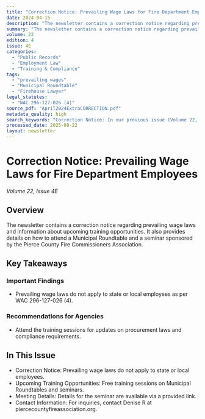```yaml
---
title: "Correction Notice: Prevailing Wage Laws for Fire Department Employees"
date: 2024-04-15
description: "The newsletter contains a correction notice regarding prevailing wage laws and information about upcoming training opportunities. It also provides details on how to attend a Municipal Roundtable and a seminar sponsored by the Pierce County Fire Commissioners Association."
summary: "The newsletter contains a correction notice regarding prevailing wage laws and information about upcoming training opportunities. It also provides details on how to attend a Municipal Roundtable and a seminar sponsored by the Pierce County Fire Commissioners Association."
volume: 22
edition: 4
issue: 4E
categories:
  - "Public Records"
  - "Employment Law"
  - "Training & Compliance"
tags:
  - "prevailing wages"
  - "Municipal Roundtable"
  - "Firehouse Lawyer"
legal_statutes:
  - "WAC 296-127-026 (4)"
source_pdf: "April2024ExtraCORRECTION.pdf"
metadata_quality: high
search_keywords: "Correction Notice: In our previous issue (Volume 22, Number 4), we indicated that employees of your fire departments who perform public works on your properties must be paid prevailing wages. Actually..."
processed_date: 2025-08-22
layout: newsletter
---
```


# Correction Notice: Prevailing Wage Laws for Fire Department Employees

*Volume 22, Issue 4E*

## Overview

The newsletter contains a correction notice regarding prevailing wage laws and information about upcoming training opportunities. It also provides details on how to attend a Municipal Roundtable and a seminar sponsored by the Pierce County Fire Commissioners Association.

## Key Takeaways

### Important Findings

- Prevailing wage laws do not apply to state or local employees as per WAC 296-127-026 (4).

### Recommendations for Agencies

- Attend the training sessions for updates on procurement laws and compliance requirements.

## In This Issue

- Correction Notice: Prevailing wage laws do not apply to state or local employees.
- Upcoming Training Opportunities: Free training sessions on Municipal Roundtables and seminars.
- Meeting Details: Details for the seminar are available via a provided link.
- Contact Information: For inquiries, contact Denise R at piercecountyfireassociation.org.

